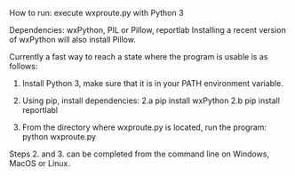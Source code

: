 How to run: execute wxproute.py with Python 3

Dependencies: wxPython, PIL or Pillow, reportlab
Installing a recent version of wxPython will also install Pillow.

Currently a fast way to reach a state where the program is usable is as follows:

1. Install Python 3, make sure that it is in your PATH environment variable.

2. Using pip, install dependencies: 
2.a pip install wxPython
2.b pip install reportlabl

3. From the directory where wxproute.py is located, run the program: python wxproute.py

Steps 2. and 3. can be completed from the command line on Windows, MacOS or Linux.
